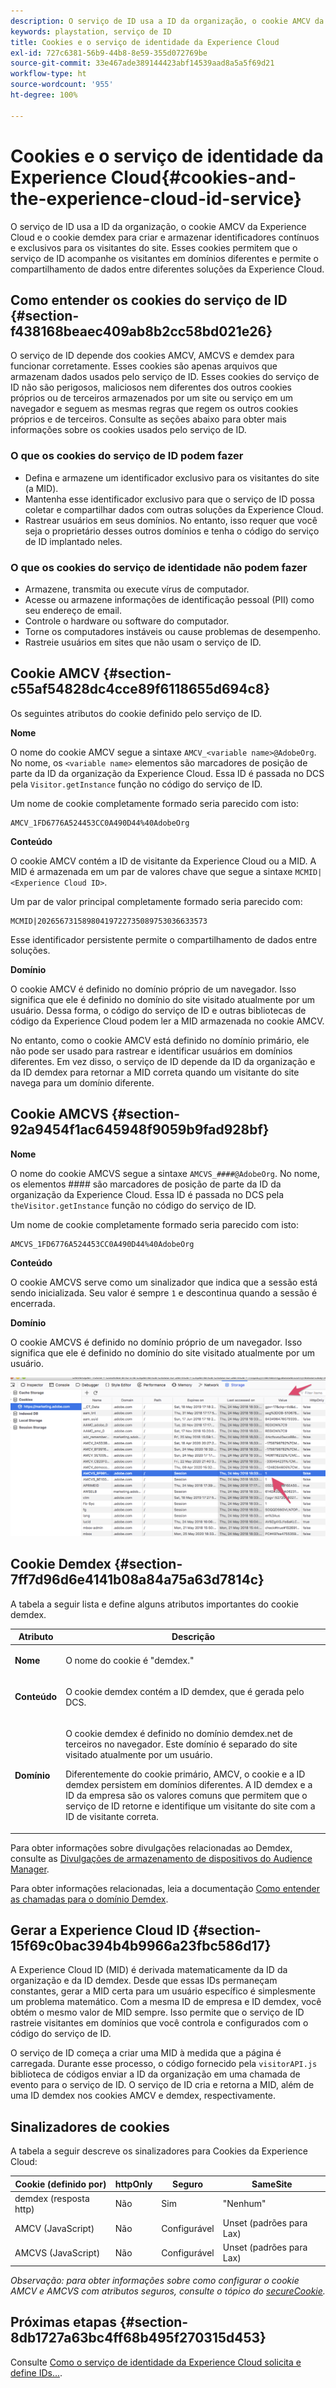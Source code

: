 ```yaml
---
description: O serviço de ID usa a ID da organização, o cookie AMCV da Experience Cloud e o cookie demdex para criar e armazenar identificadores contínuos e exclusivos para os visitantes do site. Esses cookies permitem que o serviço de ID acompanhe os visitantes em domínios diferentes e permite o compartilhamento de dados entre diferentes soluções da Experience Cloud.
keywords: playstation, serviço de ID
title: Cookies e o serviço de identidade da Experience Cloud
exl-id: 727c6381-56b9-44b8-8e59-355d072769be
source-git-commit: 33e467ade389144423abf14539aad8a5a5f69d21
workflow-type: ht
source-wordcount: '955'
ht-degree: 100%

---
```


# Cookies e o serviço de identidade da Experience Cloud{#cookies-and-the-experience-cloud-id-service}

O serviço de ID usa a ID da organização, o cookie AMCV da Experience Cloud e o cookie demdex para criar e armazenar identificadores contínuos e exclusivos para os visitantes do site. Esses cookies permitem que o serviço de ID acompanhe os visitantes em domínios diferentes e permite o compartilhamento de dados entre diferentes soluções da Experience Cloud.

## Como entender os cookies do serviço de ID {#section-f438168beaec409ab8b2cc58bd021e26}

O serviço de ID depende dos cookies AMCV, AMCVS e demdex para funcionar corretamente. Esses cookies são apenas arquivos que armazenam dados usados pelo serviço de ID. Esses cookies do serviço de ID não são perigosos, maliciosos nem diferentes dos outros cookies próprios ou de terceiros armazenados por um site ou serviço em um navegador e seguem as mesmas regras que regem os outros cookies próprios e de terceiros. Consulte as seções abaixo para obter mais informações sobre os cookies usados pelo serviço de ID.

### O que os cookies do serviço de ID podem fazer

* Defina e armazene um identificador exclusivo para os visitantes do site (a MID).
* Mantenha esse identificador exclusivo para que o serviço de ID possa coletar e compartilhar dados com outras soluções da Experience Cloud.
* Rastrear usuários em seus domínios. No entanto, isso requer que você seja o proprietário desses outros domínios e tenha o código do serviço de ID implantado neles.

### O que os cookies do serviço de identidade não podem fazer

* Armazene, transmita ou execute vírus de computador.
* Acesse ou armazene informações de identificação pessoal (PII) como seu endereço de email.
* Controle o hardware ou software do computador.
* Torne os computadores instáveis ou cause problemas de desempenho.
* Rastreie usuários em sites que não usam o serviço de ID.

## Cookie AMCV {#section-c55af54828dc4cce89f6118655d694c8}

Os seguintes atributos do cookie definido pelo serviço de ID.

**Nome**

O nome do cookie AMCV segue a sintaxe `AMCV_<variable name>@AdobeOrg`. No nome, os `<variable name>` elementos são marcadores de posição de parte da ID da organização da Experience Cloud. Essa ID é passada no DCS pela `Visitor.getInstance` função no código do serviço de ID.

Um nome de cookie completamente formado seria parecido com isto:

```
AMCV_1FD6776A524453CC0A490D44%40AdobeOrg
```

**Conteúdo**

O cookie AMCV contém a ID de visitante da Experience Cloud ou a MID. A MID é armazenada em um par de valores chave que segue a sintaxe `MCMID|<Experience Cloud ID>`.

Um par de valor principal completamente formado seria parecido com:

```
MCMID|20265673158980419722735089753036633573
```

Esse identificador persistente permite o compartilhamento de dados entre soluções.

**Domínio**

O cookie AMCV é definido no domínio próprio de um navegador. Isso significa que ele é definido no domínio do site visitado atualmente por um usuário. Dessa forma, o código do serviço de ID e outras bibliotecas de código da Experience Cloud podem ler a MID armazenada no cookie AMCV.

No entanto, como o cookie AMCV está definido no domínio primário, ele não pode ser usado para rastrear e identificar usuários em domínios diferentes. Em vez disso, o serviço de ID depende da ID da organização e da ID demdex para retornar a MID correta quando um visitante do site navega para um domínio diferente.

## Cookie AMCVS {#section-92a9454f1ac645948f9059b9fad928bf}

**Nome**

O nome do cookie AMCVS segue a sintaxe `AMCVS_####@AdobeOrg`. No nome, os elementos #### são marcadores de posição de parte da ID da organização da Experience Cloud. Essa ID é passada no DCS pela `theVisitor.getInstance` função no código do serviço de ID.

Um nome de cookie completamente formado seria parecido com isto:

```
AMCVS_1FD6776A524453CC0A490D44%40AdobeOrg
```

**Conteúdo**

O cookie AMCVS serve como um sinalizador que indica que a sessão está sendo inicializada. Seu valor é sempre `1` e descontinua quando a sessão é encerrada.

**Domínio**

O cookie AMCVS é definido no domínio próprio de um navegador. Isso significa que ele é definido no domínio do site visitado atualmente por um usuário.

![](assets/AMCVS-cookie.png)

## Cookie Demdex {#section-7ff7d96d6e4141b08a84a75a63d7814c}

A tabela a seguir lista e define alguns atributos importantes do cookie demdex.

<table id="table_18E3CAF3550E4BB6A199736AACE39202"> 
 <thead> 
  <tr> 
   <th colname="col1" class="entry"> Atributo </th> 
   <th colname="col2" class="entry"> Descrição </th> 
  </tr> 
 </thead>
 <tbody> 
  <tr> 
   <td colname="col1"> <p> <b>Nome</b> </p> </td> 
   <td colname="col2"> <p>O nome do cookie é "demdex." </p> </td> 
  </tr> 
  <tr> 
   <td colname="col1"> <p> <b>Conteúdo</b> </p> </td> 
   <td colname="col2"> <p>O cookie demdex contém a ID demdex, que é gerada pelo DCS. </p> </td> 
  </tr> 
  <tr> 
   <td colname="col1"> <p> <b>Domínio</b> </p> </td> 
   <td colname="col2"> <p>O cookie demdex é definido no domínio demdex.net de terceiros no navegador. Este domínio é separado do site visitado atualmente por um usuário. </p> <p>Diferentemente do cookie primário, AMCV, o cookie e a ID demdex persistem em domínios diferentes. A ID demdex e a ID da empresa são os valores comuns que permitem que o serviço de ID retorne e identifique um visitante do site com a ID de visitante correta. </p> </td> 
  </tr> 
 </tbody> 
</table>

Para obter informações sobre divulgações relacionadas ao Demdex, consulte as [Divulgações de armazenamento de dispositivos do Audience Manager](https://aam-iab-tcf-vendor.s3.amazonaws.com/aam_device_storage_disclosures.json).

Para obter informações relacionadas, leia a documentação [Como entender as chamadas para o domínio Demdex](https://experienceleague.adobe.com/docs/audience-manager/user-guide/reference/demdex-calls.html?lang=pt-BR).

## Gerar a Experience Cloud ID {#section-15f69c0bac394b4b9966a23fbc586d17}

A Experience Cloud ID (MID) é derivada matematicamente da ID da organização e da ID demdex. Desde que essas IDs permaneçam constantes, gerar a MID certa para um usuário específico é simplesmente um problema matemático. Com a mesma ID de empresa e ID demdex, você obtém o mesmo valor de MID sempre. Isso permite que o serviço de ID rastreie visitantes em domínios que você controla e configurados com o código do serviço de ID.

O serviço de ID começa a criar uma MID à medida que a página é carregada. Durante esse processo, o código fornecido pela `visitorAPI.js` biblioteca de códigos enviar a ID da organização em uma chamada de evento para o serviço de ID. O serviço de ID cria e retorna a MID, além de uma ID demdex nos cookies AMCV e demdex, respectivamente.

## Sinalizadores de cookies

A tabela a seguir descreve os sinalizadores para Cookies da Experience Cloud:

| Cookie (definido por) | httpOnly | Seguro | SameSite |
|--- |--- |--- |--- |
| demdex (resposta http) | Não | Sim | &quot;Nenhum&quot; |
| AMCV (JavaScript) | Não | Configurável | Unset (padrões para Lax) |
| AMCVS (JavaScript) | Não | Configurável | Unset (padrões para Lax) |

*Observação: para obter informações sobre como configurar o cookie AMCV e AMCVS com atributos seguros, consulte o tópico do [secureCookie](../library/function-vars/securecookie.md).*

## Próximas etapas {#section-8db1727a63bc4ff68b495f270315d453}

Consulte [Como o serviço de identidade da Experience Cloud solicita e define IDs...](../introduction/id-request.md#concept-2caacebb1d244402816760e9b8bcef6a).
